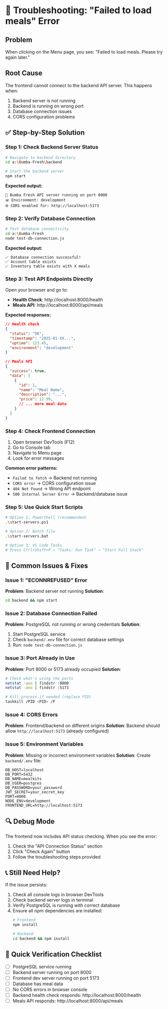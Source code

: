 # 🔧 Troubleshooting: "Failed to load meals" Error

## Problem
When clicking on the Menu page, you see: "Failed to load meals. Please try again later."

## Root Cause
The frontend cannot connect to the backend API server. This happens when:
1. Backend server is not running
2. Backend is running on wrong port
3. Database connection issues
4. CORS configuration problems

## ✅ Step-by-Step Solution

### Step 1: Check Backend Server Status
```bash
# Navigate to backend directory
cd a:\Bumba-Fresh\backend

# Start the backend server
npm start
```

**Expected output:**
```
🚀 Bumba Fresh API server running on port 8000
📊 Environment: development
🌐 CORS enabled for: http://localhost:5173
```

### Step 2: Verify Database Connection
```bash
# Test database connectivity
cd a:\Bumba-Fresh
node test-db-connection.js
```

**Expected output:**
```
✅ Database connection successful!
✅ Account table exists
✅ Inventory table exists with X meals
```

### Step 3: Test API Endpoints Directly
Open your browser and go to:
- **Health Check**: http://localhost:8000/health
- **Meals API**: http://localhost:8000/api/meals

**Expected responses:**
```json
// Health check
{
  "status": "OK",
  "timestamp": "2025-01-XX...",
  "uptime": 123.45,
  "environment": "development"
}

// Meals API  
{
  "success": true,
  "data": [
    {
      "id": 1,
      "name": "Meal Name",
      "description": "...",
      "price": 12.99,
      // ... more meal data
    }
  ]
}
```

### Step 4: Check Frontend Connection
1. Open browser DevTools (F12)
2. Go to Console tab
3. Navigate to Menu page
4. Look for error messages

**Common error patterns:**
- `Failed to fetch` → Backend not running
- `CORS error` → CORS configuration issue
- `404 Not Found` → Wrong API endpoint
- `500 Internal Server Error` → Backend/database issue

### Step 5: Use Quick Start Scripts
```bash
# Option 1: PowerShell (recommended)
.\start-servers.ps1

# Option 2: Batch file
.\start-servers.bat

# Option 3: VS Code Tasks
# Press Ctrl+Shift+P → "Tasks: Run Task" → "Start Full Stack"
```

## 🚨 Common Issues & Fixes

### Issue 1: "ECONNREFUSED" Error
**Problem**: Backend server not running
**Solution**: 
```bash
cd backend && npm start
```

### Issue 2: Database Connection Failed
**Problem**: PostgreSQL not running or wrong credentials
**Solution**:
1. Start PostgreSQL service
2. Check `backend/.env` file for correct database settings
3. Run: `node test-db-connection.js`

### Issue 3: Port Already in Use
**Problem**: Port 8000 or 5173 already occupied
**Solution**:
```bash
# Check what's using the ports
netstat -ano | findstr :8000
netstat -ano | findstr :5173

# Kill process if needed (replace PID)
taskkill /PID <PID> /F
```

### Issue 4: CORS Errors
**Problem**: Frontend/backend on different origins
**Solution**: Backend should allow `http://localhost:5173` (already configured)

### Issue 5: Environment Variables
**Problem**: Missing or incorrect environment variables
**Solution**: Create `backend/.env` file:
```env
DB_HOST=localhost
DB_PORT=5432
DB_NAME=mealkits
DB_USER=postgres
DB_PASSWORD=your_password
JWT_SECRET=your_secret_key
PORT=8000
NODE_ENV=development
FRONTEND_URL=http://localhost:5173
```

## 🔍 Debug Mode

The frontend now includes API status checking. When you see the error:
1. Check the "API Connection Status" section
2. Click "Check Again" button
3. Follow the troubleshooting steps provided

## 📞 Still Need Help?

If the issue persists:
1. Check all console logs in browser DevTools
2. Check backend server logs in terminal
3. Verify PostgreSQL is running with correct database
4. Ensure all npm dependencies are installed:
   ```bash
   # Frontend
   npm install
   
   # Backend  
   cd backend && npm install
   ```

## 🎯 Quick Verification Checklist

- [ ] PostgreSQL service running
- [ ] Backend server running on port 8000
- [ ] Frontend dev server running on port 5173
- [ ] Database has meal data
- [ ] No CORS errors in browser console
- [ ] Backend health check responds: http://localhost:8000/health
- [ ] Meals API responds: http://localhost:8000/api/meals
